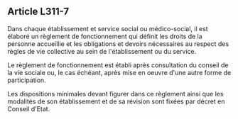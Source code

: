 ## Article L311-7

Dans chaque établissement et service social ou médico-social, il est élaboré un règlement de fonctionnement
qui définit les droits de la personne accueillie et les obligations et devoirs nécessaires au respect des règles de
vie collective au sein de l'établissement ou du service.

Le règlement de fonctionnement est établi après consultation du conseil de la vie sociale ou, le cas échéant,
après mise en oeuvre d'une autre forme de participation.

Les dispositions minimales devant figurer dans ce règlement ainsi que les modalités de son établissement et
de sa révision sont fixées par décret en Conseil d'Etat.

